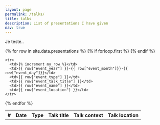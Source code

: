 ```yaml
---
layout: page
permalink: /talks/
title: talks
description: List of presentations I have given
nav: true
---
```


Je teste..

<!--- {% increment my_row %} --->

<table class="table table-sm">
  {% for row in site.data.presentations %}
    {% if forloop.first %}
    <tr>
      <th>#</th>
      <th>Date</th>
      <th>Type</th>
      <th>Talk title</th>
      <th>Talk context</th>
      <th>Talk location</th>
    </tr>
    {% endif %}

    <tr>
      <td>{% increment my_row %}</td>
      <td>{{ row["event_year"] }}-{{ row["event_month"]}}-{{ row["event_day"]}}</td>
      <td>{{ row["event_type"] }}</td>
      <td>{{ row["event_talk_title"] }}</td>
      <td>{{ row["event_name"] }}</td>
      <td>{{ row["event_location"] }}</td>
    </tr>
  {% endfor %}
</table>

